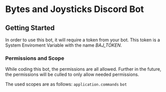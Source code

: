 # Bytes and Joysticks Discord Bot

## Getting Started
In order to use this bot, it will require a token from your bot. 
This token is a System Enviroment Variable with the name *BAJ_TOKEN*.

### Permissions and Scope
While coding this bot, the permissions are all allowed. Further in the future,
the permissions will be culled to only allow needed permissions.

The used scopes are as follows:
    ```
    application.commands
    ```
    ```
    bot
    ```
